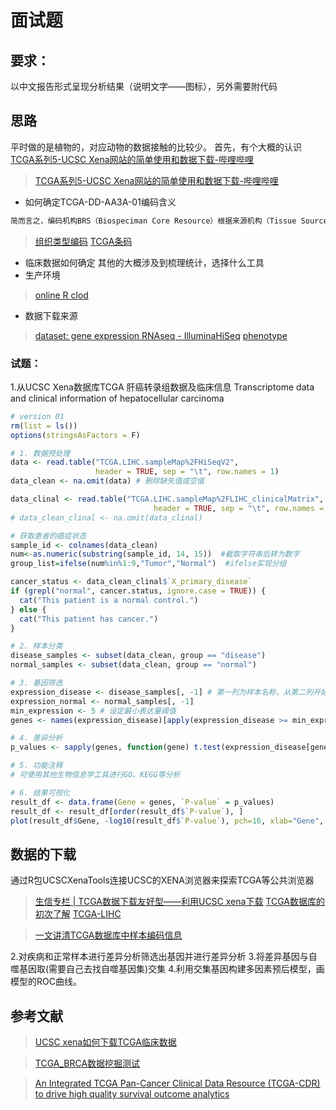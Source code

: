 # 面试题
## 要求：
以中文报告形式呈现分析结果（说明文字——图标），另外需要附代码

## 思路
平时做的是植物的，对应动物的数据接触的比较少。
首先，有个大概的认识[TCGA系列5-UCSC Xena网站的简单使用和数据下载-哔哩哔哩]()
>[TCGA系列5-UCSC Xena网站的简单使用和数据下载-哔哩哔哩](https://b23.tv/QXwE4oH)
-   如何确定TCGA-DD-AA3A-01编码含义

```txt
简而言之，编码机构BRS（Biospeciman Core Resource）根据来源机构（Tissue Source Site，TSS）和捐献者（Participation），给予编号TCGA-02 和 TCGA-02-0001，根据组织类型（Sample）如癌组织、正常组织等，编为TCGA-02-0001-01（01-09为癌组织，10-14为正常组织，组织类型编码详见https://gdc.cancer.gov/resources-tcga-users/tcga-code-tables/sample-type-codes）。同一种组织的标本又会被分装进不同容器（Vial），同一容器内又可分为多个小份（Portion），进一步编为 TCGA-02-0001-01B和TCGA-02-0001-01B-02。样品送至检测机构后，制备成不同的分析物（Analyte）检测，用不同字母编码，例如D表示DNA，R表示RNA。同一份分析物在检测过程中被加到检测板的某一加样孔中，分别编号 TCGA-02-0001-01B-02D-0182和TCGA-02-0001-01B-02D-0182-06。

```

>[组织类型编码](https://gdc.cancer.gov/resources-tcga-users/tcga-code-tables/sample-type-codes)
>[TCGA条码](https://zhuanlan.zhihu.com/p/539346572)
-   临床数据如何确定
其他的大概涉及到梳理统计，选择什么工具
-   生产环境
>[online R clod](https://posit.cloud)
-   数据下载来源
>[dataset: gene expression RNAseq - IlluminaHiSeq](https://xenabrowser.net/datapages/?dataset=TCGA.LIHC.sampleMap%2FHiSeqV2&host=https%3A%2F%2Ftcga.xenahubs.net&removeHub=http%3A%2F%2F127.0.0.1%3A7222)
>[phenotype](https://xenabrowser.net/datapages/?cohort=TCGA%20Liver%20Cancer%20(LIHC)&removeHub=https%3A%2F%2Fxena.treehouse.gi.ucsc.edu%3A443)

### 试题：
1.从UCSC Xena数据库TCGA 肝癌转录组数据及临床信息
Transcriptome data and clinical information of hepatocellular carcinoma

```R
# version 01
rm(list = ls())
options(stringsAsFactors = F)

# 1. 数据预处理
data <- read.table("TCGA.LIHC.sampleMap%2FHiSeqV2",
                   header = TRUE, sep = "\t", row.names = 1)
data_clean <- na.omit(data) # 删除缺失值或空值

data_clinal <- read.table("TCGA.LIHC.sampleMap%2FLIHC_clinicalMatrix", 
                                header = TRUE, sep = "\t", row.names = 1)
# data_clean_clinal <- na.omit(data_clinal)

# 获取患者的癌症状态
sample_id <- colnames(data_clean)
num<-as.numeric(substring(sample_id, 14, 15))  #截取字符串后转为数字
group_list=ifelse(num%in%1:9,"Tumor","Normal")  #ifelse实现分组

cancer_status <- data_clean_clinal$`X_primary_disease`
if (grepl("normal", cancer.status, ignore.case = TRUE)) {
  cat("This patient is a normal control.")
} else {
  cat("This patient has cancer.")
}

# 2. 样本分类
disease_samples <- subset(data_clean, group == "disease")
normal_samples <- subset(data_clean, group == "normal")

# 3. 基因筛选
expression_disease <- disease_samples[, -1] # 第一列为样本名称，从第二列开始为基因表达数据
expression_normal <- normal_samples[, -1]
min_expression <- 5 # 设定最小表达量阈值
genes <- names(expression_disease)[apply(expression_disease >= min_expression, 2, any)]

# 4. 差异分析
p_values <- sapply(genes, function(gene) t.test(expression_disease[gene], expression_normal[gene])$p.value)

# 5. 功能注释
# 可使用其他生物信息学工具进行GO、KEGG等分析

# 6. 结果可视化
result_df <- data.frame(Gene = genes, `P-value` = p_values)
result_df <- result_df[order(result_df$`P-value`), ]
plot(result_df$Gene, -log10(result_df$`P-value`), pch=16, xlab="Gene", ylab="-log10(P-value)", main="Differential Expression Analysis")


```



## 数据的下载
通过R包UCSCXenaTools连接UCSC的XENA浏览器来探索TCGA等公共浏览器

>[生信专栏 | TCGA数据下载友好型——利用UCSC xena下载](https://zhuanlan.zhihu.com/p/539346572)
>[TCGA数据库的初次了解](https://www.jianshu.com/p/d662069a4a3d)
>[TCGA-LIHC](https://portal.gdc.cancer.gov/exploration?facetTab=cases&filters=%7B%22op%22%3A%22and%22%2C%22content%22%3A%5B%7B%22op%22%3A%22in%22%2C%22content%22%3A%7B%22field%22%3A%22cases.case_id%22%2C%22value%22%3A%5B%22109436aa-a655-429b-8d3b-1a43385c9016%22%2C%22146c5332-1af5-4c49-b740-9a9edc795f24%22%2C%224c960eee-e4b5-499d-a596-238aa78745a4%22%2C%226ed0b780-1b87-54ce-a036-8e74ece2a705%22%2C%229f056388-7529-4fd1-af11-c82cc350f51c%22%2C%22d884561b-5828-4c47-acd7-3f02e181b596%22%5D%7D%7D%2C%7B%22op%22%3A%22in%22%2C%22content%22%3A%7B%22field%22%3A%22cases.project.program.name%22%2C%22value%22%3A%5B%22TCGA%22%5D%7D%7D%2C%7B%22op%22%3A%22in%22%2C%22content%22%3A%7B%22field%22%3A%22cases.project.project_id%22%2C%22value%22%3A%5B%22TCGA-LIHC%22%5D%7D%7D%5D%7D&searchTableTab=cases)

>[一文讲清TCGA数据库中样本编码信息](https://zhuanlan.zhihu.com/p/564801425)


2.对疾病和正常样本进行差异分析筛选出基因并进行差异分析
3.将差异基因与自噬基因取(需要自己去找自噬基因集)交集
4.利用交集基因构建多因素预后模型，画模型的ROC曲线。

## 参考文献
>[UCSC xena如何下载TCGA临床数据](https://zhuanlan.zhihu.com/p/113110843)

>[TCGA_BRCA数据挖掘测试](https://github.com/jmzeng1314/TCGA_BRCA)

>[An Integrated TCGA Pan-Cancer Clinical Data Resource (TCGA-CDR) to drive high quality survival outcome analytics]()